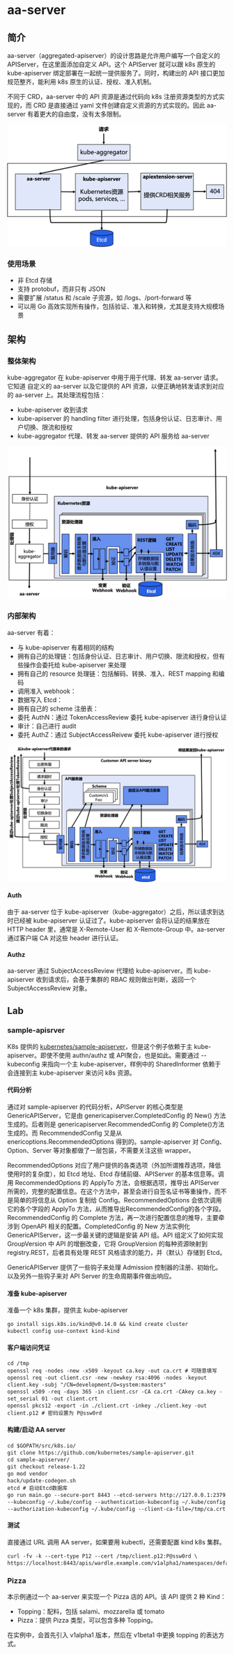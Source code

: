 # aa-server

## 简介

aa-server（aggregated-apiserver）的设计思路是允许用户编写一个自定义的 APIServer，在这里面添加自定义 API。这个 APIServer 就可以跟 k8s 原生的 kube-apiserver 绑定部署在一起统一提供服务了。同时，构建出的 API 接口更加规范整齐，能利用 k8s 原生的认证、授权、准入机制。

不同于 CRD，aa-server 中的 API 资源是通过代码向 k8s 注册资源类型的方式实现的，而 CRD 是直接通过 yaml 文件创建自定义资源的方式实现的。因此 aa-server 有着更大的自由度，没有太多限制。

<img src="figures/image-20220912172905515.png" alt="image-20220912172905515" style="zoom:50%;" />

### 使用场景

- 非 Etcd 存储
- 支持 protobuf，而非只有 JSON
- 需要扩展 /status 和 /scale 子资源，如 /logs、/port-forward 等
- 可以用 Go 高效实现所有操作，包括验证、准入和转换，尤其是支持大规模场景

## 架构

### 整体架构

kube-aggregator 在 kube-apiserver 中用于用于代理、转发 aa-server 请求。它知道 自定义的 aa-server 以及它提供的 API 资源，以便正确地转发请求到对应的 aa-server 上。其处理流程包括：

- kube-apiserver 收到请求
- kube-apiserver 的 handling filter 进行处理，包括身份认证、日志审计、用户切换、限流和授权
- kube-aggregator 代理、转发 aa-server 提供的 API 服务给 aa-server

<img src="figures/image-20220912172937828.png" alt="image-20220912172937828" style="zoom:50%;" />

### 内部架构

aa-server 有着：

- 与 kube-apiserver 有着相同的结构
- 拥有自己的处理链：包括身份认证、日志审计、用户切换、限流和授权，但有些操作会委托给 kube-apiserver 来处理
- 拥有自己的 resource 处理链：包括解码、转换、准入、REST mapping 和编码
- 调用准入 webhook：
- 数据写入 Etcd：
- 拥有自己的 scheme 注册表：
- 委托 AuthN：通过 TokenAccessReview 委托 kube-apiserver 进行身份认证
- 审计：自己进行 audit
- 委托 AuthZ：通过 SubjectAccessReivew 委托 kube-apiserver 进行授权

<img src="figures/image-20220809165522802.png" alt="image-20220809165522802" style="zoom:50%;" />

#### Auth

由于 aa-server 位于 kube-apiserver（kube-aggregator）之后，所以请求到达时已经被 kube-apiserver 认证过了。kube-apiserver 会将认证的结果放在 HTTP header 里，通常是 X-Remote-User 和 X-Remote-Group 中。aa-server 通过客户端 CA 对这些 header 进行认证。

#### Authz

aa-server 通过 SubjectAccessReview 代理给 kube-apiserver。而 kube-apiserver 收到请求后，会基于集群的 RBAC 规则做出判断，返回一个 SubjectAccessReview 对象。

## Lab

### sample-apisrver

K8s 提供的 [kubernetes/sample-apiserver](https://github.com/kubernetes/sample-apiserver)，但是这个例子依赖于主 kube-apiserver。即使不使用 authn/authz 或 API聚合，也是如此。需要通过 --kubeconfig 来指向一个主 kube-apiserver，样例中的 SharedInformer 依赖于会连接到主 kube-apiserver 来访问 k8s 资源。

#### 代码分析

通过对 sample-apiserver 的代码分析，APIServer 的核心类型是 GenericAPIServer，它是由 genericapiserver.CompletedConfig 的 New() 方法生成的。后者则是 genericapiserver.RecommendedConfig 的 Complete()方法生成的。而 RecommendedConfig 又是从 enericoptions.RecommendedOptions 得到的。sample-apiserver 对 Config、Option、Server 等对象都做了一层包装，不需要关注这些 wrapper。

RecommendedOptions 对应了用户提供的各类选项（外加所谓推荐选项，降低使用时的复杂度），如 Etcd 地址、Etcd 存储前缀、APIServer 的基本信息等。调用 RecommendedOptions 的 ApplyTo 方法，会根据选项，推导出 APIServer 所需的，完整的配置信息。在这个方法中，甚至会进行自签名证书等重操作，而不是简单的将信息从 Option 复制给 Config。RecommendedOptions 会依次调用它的各个字段的 ApplyTo 方法，从而推导出RecommendedConfig的各个字段。RecommendedConfig 的 Complete 方法，再一次进行配置信息的推导，主要牵涉到 OpenAPI 相关的配置。CompletedConfig 的 New 方法实例化 GenericAPIServer，这一步最关键的逻辑是安装 API 组。API 组定义了如何实现GroupVersion 中 API 的增删改查，它将 GroupVersion 的每种资源映射到 registry.REST，后者具有处理 REST 风格请求的能力，并（默认）存储到 Etcd。

GenericAPIServer 提供了一些钩子来处理 Admission 控制器的注册、初始化。以及另外一些钩子来对 API Server 的生命周期事件做出响应。

#### 准备 kube-apiserver

准备一个 k8s 集群，提供主 kube-apiserver

```shell
go install sigs.k8s.io/kind@v0.14.0 && kind create cluster
kubectl config use-context kind-kind
```

#### 客户端访问凭证

```shell
cd /tmp
openssl req -nodes -new -x509 -keyout ca.key -out ca.crt # 可随意填写
openssl req -out client.csr -new -newkey rsa:4096 -nodes -keyout client.key -subj "/CN=development/O=system:masters"
openssl x509 -req -days 365 -in client.csr -CA ca.crt -CAkey ca.key -set_serial 01 -out client.crt
openssl pkcs12 -export -in ./client.crt -inkey ./client.key -out client.p12 # 密码设置为 P@ssw0rd
```

#### 构建/启动 AA server

```shell
cd $GOPATH/src/k8s.io/
git clone https://github.com/kubernetes/sample-apiserver.git
cd sample-apiserver/
git checkout release-1.22
go mod vendor
hack/update-codegen.sh
etcd # 启动Etcd数据库
go run main.go --secure-port 8443 --etcd-servers http://127.0.0.1:2379   --kubeconfig ~/.kube/config --authentication-kubeconfig ~/.kube/config --authorization-kubeconfig ~/.kube/config --client-ca-file=/tmp/ca.crt
```

#### 测试

直接通过 URL 调用 AA server，如果要用 kubectl，还需要配置 kind k8s 集群。

```shell
curl -fv -k --cert-type P12 --cert /tmp/client.p12:P@ssw0rd \
https://localhost:8443/apis/wardle.example.com/v1alpha1/namespaces/default/flunders
```

### Pizza

本示例通过一个 aa-server 来实现一个 Pizza 店的 API。该 API 提供 2 种 Kind：

- Topping：配料，包括 salami、mozzarella 或 tomato
- Pizza：提供 Pizza 类型，可以包含多种 Topping。

在实例中，会首先引入 v1alpha1 版本，然后在 v1beta1 中更换 topping 的表达方式。

